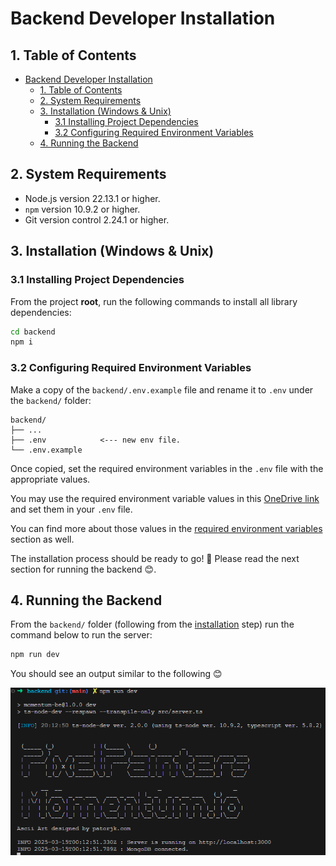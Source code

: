 # Backend Developer Installation

## 1. Table of Contents
- [Backend Developer Installation](#backend-developer-installation)
  - [1. Table of Contents](#1-table-of-contents)
  - [2. System Requirements](#2-system-requirements)
  - [3. Installation (Windows \& Unix)](#3-installation-windows--unix)
    - [3.1 Installing Project Dependencies](#31-installing-project-dependencies)
    - [3.2 Configuring Required Environment Variables](#32-configuring-required-environment-variables)
  - [4. Running the Backend](#4-running-the-backend)

## 2. System Requirements

- Node.js version 22.13.1 or higher.
- `npm` version 10.9.2 or higher.
- Git version control 2.24.1 or higher.

## 3. Installation (Windows & Unix)

### 3.1 Installing Project Dependencies
From the project **root**, run the following commands to install all library dependencies:
```bash
cd backend
npm i
```

### 3.2 Configuring Required Environment Variables

Make a copy of the `backend/.env.example` file and rename it to `.env` under the `backend/` folder:
```
backend/
├── ...
├── .env            <--- new env file.
└── .env.example
```

Once copied, set the required environment variables in the `.env` file with the appropriate values. 

You may use the required environment variable values in this [OneDrive link](https://liveconcordia-my.sharepoint.com/:t:/g/personal/j_sreng_live_concordia_ca/EW-fb-yEDjRFkkl0TQbpjhsBnauxPeug55U8IWhioKDfZA?e=Zeup0q) and set them in your `.env` file.

You can find more about those values in the [required environment variables](./3.env-vars.md#2.-required-environment-variables) section as well.


The installation process should be ready to go! 🚀 Please read the next section for running the backend 😊.

## 4. Running the Backend

From the `backend/` folder (following from the [installation](#3-installation-windows--unix) step) run the command below to run the server:
```bash
npm run dev
```

You should see an output similar to the following 😊

![Image of the server output](/docs/images/backend/1.developer-installation/running-server-output.png)